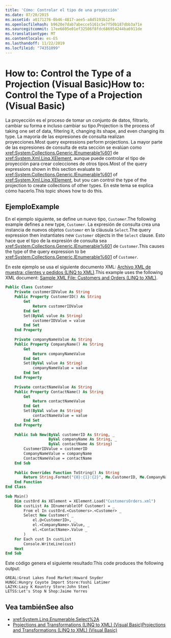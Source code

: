 ```yaml
---
title: 'Cómo: Controlar el tipo de una proyección'
ms.date: 07/20/2015
ms.assetid: a0171276-0b46-4817-aee5-a8d5191b12fe
ms.openlocfilehash: b9620e7dab7abecce5161c5e7f50b187dbb3a71e
ms.sourcegitcommit: 17ee6605e01ef32506f8fdc686954244ba6911de
ms.translationtype: MT
ms.contentlocale: es-ES
ms.lasthandoff: 11/22/2019
ms.locfileid: "74351099"
---
```

# <a name="how-to-control-the-type-of-a-projection-visual-basic"></a><span data-ttu-id="163ee-102">How to: Control the Type of a Projection (Visual Basic)</span><span class="sxs-lookup"><span data-stu-id="163ee-102">How to: Control the Type of a Projection (Visual Basic)</span></span>
<span data-ttu-id="163ee-103">La proyección es el proceso de tomar un conjunto de datos, filtrarlo, cambiar su forma e incluso cambiar su tipo.</span><span class="sxs-lookup"><span data-stu-id="163ee-103">Projection is the process of taking one set of data, filtering it, changing its shape, and even changing its type.</span></span> <span data-ttu-id="163ee-104">La mayoría de las expresiones de consulta realizan proyecciones.</span><span class="sxs-lookup"><span data-stu-id="163ee-104">Most query expressions perform projections.</span></span> <span data-ttu-id="163ee-105">La mayor parte de las expresiones de consulta de esta sección se evalúan como <xref:System.Collections.Generic.IEnumerable%601> de <xref:System.Xml.Linq.XElement>, aunque puede controlar el tipo de proyección para crear colecciones de otros tipos.</span><span class="sxs-lookup"><span data-stu-id="163ee-105">Most of the query expressions shown in this section evaluate to <xref:System.Collections.Generic.IEnumerable%601> of <xref:System.Xml.Linq.XElement>, but you can control the type of the projection to create collections of other types.</span></span> <span data-ttu-id="163ee-106">En este tema se explica cómo hacerlo.</span><span class="sxs-lookup"><span data-stu-id="163ee-106">This topic shows how to do this.</span></span>  
  
## <a name="example"></a><span data-ttu-id="163ee-107">Ejemplo</span><span class="sxs-lookup"><span data-stu-id="163ee-107">Example</span></span>  
 <span data-ttu-id="163ee-108">En el ejemplo siguiente, se define un nuevo tipo, `Customer`.</span><span class="sxs-lookup"><span data-stu-id="163ee-108">The following example defines a new type, `Customer`.</span></span> <span data-ttu-id="163ee-109">La expresión de consulta crea una instancia de nuevos objetos `Customer` en la cláusula `Select`.</span><span class="sxs-lookup"><span data-stu-id="163ee-109">The query expression then instantiates new `Customer` objects in the `Select` clause.</span></span> <span data-ttu-id="163ee-110">Esto hace que el tipo de la expresión de consulta sea <xref:System.Collections.Generic.IEnumerable%601> de `Customer`.</span><span class="sxs-lookup"><span data-stu-id="163ee-110">This causes the type of the query expression to be <xref:System.Collections.Generic.IEnumerable%601> of `Customer`.</span></span>  
  
 <span data-ttu-id="163ee-111">En este ejemplo se usa el siguiente documento XML: [Archivo XML de muestra: clientes y pedidos (LINQ to XML)](../../../../visual-basic/programming-guide/concepts/linq/sample-xml-file-customers-and-orders-linq-to-xml.md).</span><span class="sxs-lookup"><span data-stu-id="163ee-111">This example uses the following XML document: [Sample XML File: Customers and Orders (LINQ to XML)](../../../../visual-basic/programming-guide/concepts/linq/sample-xml-file-customers-and-orders-linq-to-xml.md).</span></span>  
  
```vb  
Public Class Customer  
    Private customerIDValue As String  
    Public Property CustomerID() As String  
        Get  
            Return customerIDValue  
        End Get  
        Set(ByVal value As String)  
            customerIDValue = value  
        End Set  
    End Property  
  
    Private companyNameValue As String  
    Public Property CompanyName() As String  
        Get  
            Return companyNameValue  
        End Get  
        Set(ByVal value As String)  
            companyNameValue = value  
        End Set  
    End Property  
  
    Private contactNameValue As String  
    Public Property ContactName() As String  
        Get  
            Return contactNameValue  
        End Get  
        Set(ByVal value As String)  
            contactNameValue = value  
        End Set  
    End Property  
  
    Public Sub New(ByVal customerID As String, _  
                   ByVal companyName As String, _  
                   ByVal contactName As String)  
        CustomerIDValue = customerID  
        CompanyNameValue = companyName  
        ContactNameValue = contactName  
    End Sub  
  
    Public Overrides Function ToString() As String  
        Return String.Format("{0}:{1}:{2}", Me.CustomerID, Me.CompanyName, Me.ContactName)  
    End Function  
End Class  
  
Sub Main()  
    Dim custOrd As XElement = XElement.Load("CustomersOrders.xml")  
    Dim custList As IEnumerable(Of Customer) = _  
        From el In custOrd.<Customers>.<Customer> _  
        Select New Customer( _  
            el.@<CustomerID>, _  
            el.<CompanyName>.Value, _  
            el.<ContactName>.Value _  
        )  
    For Each cust In custList  
        Console.WriteLine(cust)  
    Next  
End Sub  
```  
  
 <span data-ttu-id="163ee-112">Este código genera el siguiente resultado:</span><span class="sxs-lookup"><span data-stu-id="163ee-112">This code produces the following output:</span></span>  
  
```console  
GREAL:Great Lakes Food Market:Howard Snyder  
HUNGC:Hungry Coyote Import Store:Yoshi Latimer  
LAZYK:Lazy K Kountry Store:John Steel  
LETSS:Let's Stop N Shop:Jaime Yorres  
```  
  
## <a name="see-also"></a><span data-ttu-id="163ee-113">Vea también</span><span class="sxs-lookup"><span data-stu-id="163ee-113">See also</span></span>

- <xref:System.Linq.Enumerable.Select%2A>
- [<span data-ttu-id="163ee-114">Projections and Transformations (LINQ to XML) (Visual Basic)</span><span class="sxs-lookup"><span data-stu-id="163ee-114">Projections and Transformations (LINQ to XML) (Visual Basic)</span></span>](../../../../visual-basic/programming-guide/concepts/linq/projections-and-transformations-linq-to-xml.md)
